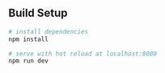 ## Build Setup

``` bash
# install dependencies
npm install

# serve with hot reload at localhost:8080
npm run dev

